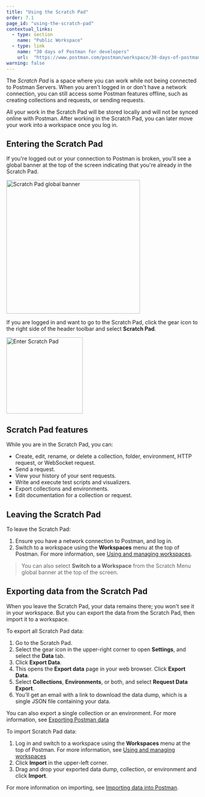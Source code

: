 ```yaml
---
title: "Using the Scratch Pad"
order: 7.1
page_id: "using-the-scratch-pad"
contextual_links:
  - type: section
    name: "Public Workspace"
  - type: link
    name: "30 days of Postman for developers"
    url:  "https://www.postman.com/postman/workspace/30-days-of-postman-for-developers/overview"
warning: false
---
```


The _Scratch Pad_ is a space where you can work while not being connected to Postman Servers. When you aren't logged in or don't have a network connection, you can still access some Postman features offline, such as creating collections and requests, or sending requests.

All your work in the Scratch Pad will be stored locally and will not be synced online with Postman. After working in the Scratch Pad, you can later move your work into a workspace once you log in.

## Entering the Scratch Pad

If you're logged out or your connection to Postman is broken, you'll see a global banner at the top of the screen indicating that you're already in the Scratch Pad.

<img alt="Scratch Pad global banner" src="https://assets.postman.com/postman-docs/scratch-pad-notice.jpg" width="350px" />

If you are logged in and want to go to the Scratch Pad, click the gear icon to the right side of the header toolbar and select **Scratch Pad**.

<img alt="Enter Scratch Pad" src="https://assets.postman.com/postman-docs/scratch-pad-enter.jpg" width="200px" />

## Scratch Pad features

While you are in the Scratch Pad, you can:

* Create, edit, rename, or delete a collection, folder, environment, HTTP request, or WebSocket request.
* Send a request.
* View your history of your sent requests.
* Write and execute test scripts and visualizers.
* Export collections and environments.
* Edit documentation for a collection or request.

## Leaving the Scratch Pad

To leave the Scratch Pad:

1. Ensure you have a network connection to Postman, and log in.
1. Switch to a workspace using the **Workspaces** menu at the top of Postman. For more information, see [Using and managing workspaces](/docs/collaborating-in-postman/using-workspaces/managing-workspaces/).

> You can also select **Switch to a Workspace** from the Scratch Menu global banner at the top of the screen.

## Exporting data from the Scratch Pad

When you leave the Scratch Pad, your data remains there; you won't see it in your workspace. But you can export the data from the Scratch Pad, then import it to a workspace.

To export all Scratch Pad data:

1. Go to the Scratch Pad.
1. Select the gear icon in the upper-right corner to open **Settings**, and select the **Data** tab.
1. Click **Export Data**.
1. This opens the **Export data** page in your web browser. Click **Export Data**.
1. Select **Collections**, **Environments**, or both, and select **Request Data Export**.
1. You'll get an email with a link to download the data dump, which is a single JSON file containing your data.

You can also export a single collection or an environment. For more information, see [Exporting Postman data](/docs/getting-started/importing-and-exporting-data/#exporting-postman-data)

To import Scratch Pad data:

1. Log in and switch to a workspace using the **Workspaces** menu at the top of Postman. For more information, see [Using and managing workspaces](/docs/collaborating-in-postman/using-workspaces/managing-workspaces/)
1. Click **Import** in the upper-left corner.
1. Drag and drop your exported data dump, collection, or environment and click **Import**.

For more information on importing, see [Importing data into Postman](/docs/getting-started/importing-and-exporting-data/#importing-data-into-postman).
